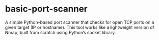 # basic-port-scanner
A simple Python-based port scanner that checks for open TCP ports on a given target (IP or hostname). This tool works like a lightweight version of Nmap, built from scratch using Python’s socket library.
